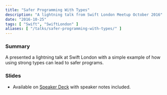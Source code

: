 ```yaml
---
title: "Safer Programming With Types"
description: "A lightning talk from Swift London Meetup October 2016"
date: "2016-10-25"
tags: [ "Swift", "SwiftLondon" ]
aliases: [ "/talks/safer-programming-with-types/" ]
---
```


### Summary

A presented a lightning talk at Swift London with a simple example of how using strong types can lead to safer programs.

### Slides

- Available on [Speaker Deck](https://speakerdeck.com/abizern/safer-programming-with-types) with speaker notes included.


